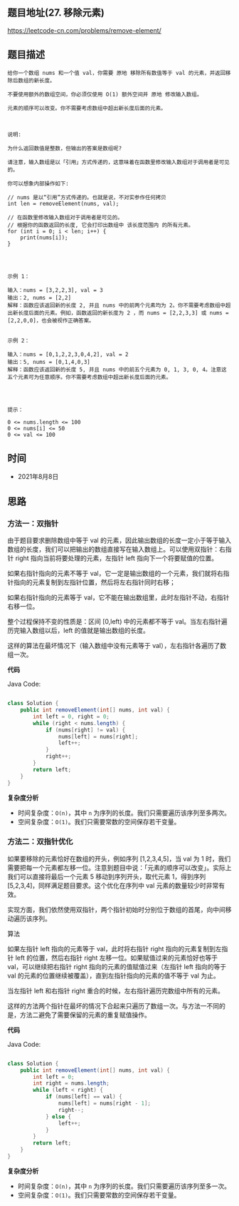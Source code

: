 
## 题目地址(27. 移除元素)

https://leetcode-cn.com/problems/remove-element/

## 题目描述

```
给你一个数组 nums 和一个值 val，你需要 原地 移除所有数值等于 val 的元素，并返回移除后数组的新长度。

不要使用额外的数组空间，你必须仅使用 O(1) 额外空间并 原地 修改输入数组。

元素的顺序可以改变。你不需要考虑数组中超出新长度后面的元素。

 

说明:

为什么返回数值是整数，但输出的答案是数组呢?

请注意，输入数组是以「引用」方式传递的，这意味着在函数里修改输入数组对于调用者是可见的。

你可以想象内部操作如下:

// nums 是以“引用”方式传递的。也就是说，不对实参作任何拷贝
int len = removeElement(nums, val);

// 在函数里修改输入数组对于调用者是可见的。
// 根据你的函数返回的长度, 它会打印出数组中 该长度范围内 的所有元素。
for (int i = 0; i < len; i++) {
    print(nums[i]);
}


 

示例 1：

输入：nums = [3,2,2,3], val = 3
输出：2, nums = [2,2]
解释：函数应该返回新的长度 2, 并且 nums 中的前两个元素均为 2。你不需要考虑数组中超出新长度后面的元素。例如，函数返回的新长度为 2 ，而 nums = [2,2,3,3] 或 nums = [2,2,0,0]，也会被视作正确答案。


示例 2：

输入：nums = [0,1,2,2,3,0,4,2], val = 2
输出：5, nums = [0,1,4,0,3]
解释：函数应该返回新的长度 5, 并且 nums 中的前五个元素为 0, 1, 3, 0, 4。注意这五个元素可为任意顺序。你不需要考虑数组中超出新长度后面的元素。


 

提示：

0 <= nums.length <= 100
0 <= nums[i] <= 50
0 <= val <= 100
```

## 时间

- 2021年8月8日

## 思路

### 方法一：双指针

由于题目要求删除数组中等于 val 的元素，因此输出数组的长度一定小于等于输入数组的长度，我们可以把输出的数组直接写在输入数组上。可以使用双指针：右指针 right 指向当前将要处理的元素，左指针 left 指向下一个将要赋值的位置。

如果右指针指向的元素不等于 val，它一定是输出数组的一个元素，我们就将右指针指向的元素复制到左指针位置，然后将左右指针同时右移；

如果右指针指向的元素等于 val，它不能在输出数组里，此时左指针不动，右指针右移一位。

整个过程保持不变的性质是：区间 [0,left) 中的元素都不等于 val。当左右指针遍历完输入数组以后，left 的值就是输出数组的长度。

这样的算法在最坏情况下（输入数组中没有元素等于 val），左右指针各遍历了数组一次。


**代码**

Java Code:

```java

class Solution {
    public int removeElement(int[] nums, int val) {
        int left = 0, right = 0;
        while (right < nums.length) {
            if (nums[right] != val) {
                nums[left] = nums[right];
                left++;
            }
            right++;
        }
        return left;
    }
}

```


**复杂度分析**

- 时间复杂度：`O(n)`，其中 `n` 为序列的长度。我们只需要遍历该序列至多两次。
- 空间复杂度：`O(1)`。我们只需要常数的空间保存若干变量。

### 方法二：双指针优化

如果要移除的元素恰好在数组的开头，例如序列 [1,2,3,4,5]，当 val 为 1 时，我们需要把每一个元素都左移一位。注意到题目中说：「元素的顺序可以改变」。实际上我们可以直接将最后一个元素 5 移动到序列开头，取代元素 1，得到序列 [5,2,3,4]，同样满足题目要求。这个优化在序列中 val 元素的数量较少时非常有效。

实现方面，我们依然使用双指针，两个指针初始时分别位于数组的首尾，向中间移动遍历该序列。

算法

如果左指针 left 指向的元素等于 val，此时将右指针 right 指向的元素复制到左指针 left 的位置，然后右指针 right 左移一位。如果赋值过来的元素恰好也等于 val，可以继续把右指针 right 指向的元素的值赋值过来（左指针 left 指向的等于 val 的元素的位置继续被覆盖），直到左指针指向的元素的值不等于 val 为止。

当左指针 left 和右指针 right 重合的时候，左右指针遍历完数组中所有的元素。

这样的方法两个指针在最坏的情况下合起来只遍历了数组一次。与方法一不同的是，方法二避免了需要保留的元素的重复赋值操作。


**代码**

Java Code:

```java

class Solution {
    public int removeElement(int[] nums, int val) {
        int left = 0;
        int right = nums.length;
        while (left < right) {
            if (nums[left] == val) {
                nums[left] = nums[right - 1];
                right--;
            } else {
                left++;
            }
        }
        return left;
    }
}

```


**复杂度分析**

- 时间复杂度：`O(n)`，其中 `n` 为序列的长度。我们只需要遍历该序列至多一次。
- 空间复杂度：`O(1)`。我们只需要常数的空间保存若干变量。
